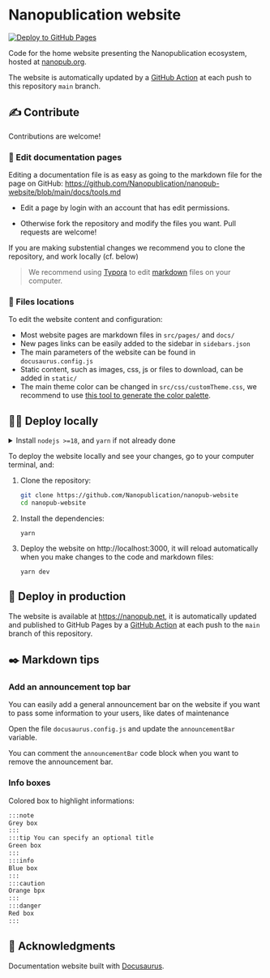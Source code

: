 # Nanopublication website

[![Deploy to GitHub Pages](https://github.com/Nanopublication/nanopub-website/actions/workflows/deploy.yml/badge.svg)](https://github.com/Nanopublication/nanopub-website/actions/workflows/deploy.yml)

Code for the home website presenting the Nanopublication ecosystem, hosted at [nanopub.org](https://nanopub.org).

The website is automatically updated by a [GitHub Action](/actions) at each push to this repository `main` branch.

## ✍️ Contribute

Contributions are welcome!

### 📝 Edit documentation pages

Editing a documentation file is as easy as going to the markdown file for the page on GitHub: https://github.com/Nanopublication/nanopub-website/blob/main/docs/tools.md

* Edit a page by login with an account that has edit permissions.

* Otherwise fork the repository and modify the files you want. Pull requests are welcome!

If you are making substential changes we recommend you to clone the repository, and work locally (cf. below)

> We recommend using [Typora](https://typora.io/) to edit [markdown](https://github.com/adam-p/markdown-here/wiki/Markdown-Cheatsheet) files on your computer.

### 📂 Files locations

To edit the website content and configuration:

- Most website pages are markdown files in `src/pages/` and `docs/`
- New pages links can be easily added to the sidebar in `sidebars.json`
- The main parameters of the website can be found in `docusaurus.config.js`
- Static content, such as images, css, js or files to download, can be added in `static/`
- The main theme color can be changed in `src/css/customTheme.css`, we recommend to use [this tool to generate the color palette](https://docusaurus.io/docs/styling-layout#styling-your-site-with-infima).

## 🧑‍💻 Deploy locally

<details><summary>Install <code>nodejs >=18</code>, and <code>yarn</code> if not already done</summary>

* [Instructions to install `npm` and `NodeJS`](https://docs.npmjs.com/downloading-and-installing-node-js-and-npm)
* [Instructions to install `yarn`](https://yarnpkg.com/getting-started/install)
</details>

To deploy the website locally and see your changes, go to your computer terminal, and:

1. Clone the repository:

   ```bash
   git clone https://github.com/Nanopublication/nanopub-website
   cd nanopub-website
   ```

2. Install the dependencies:

    ```shell
    yarn
    ```

3. Deploy the website on http://localhost:3000, it will reload automatically when you make changes to the code and markdown files:

    ```shell
    yarn dev
    ```

## 🚀 Deploy in production

The website is available at https://nanopub.net, it is automatically updated and published to GitHub Pages by a [GitHub Action](https://github.com/Nanopublication/nanopub-website/blob/main/actions) at each push to the `main` branch of this repository.

## ✒️ Markdown tips

### Add an announcement top bar

You can easily add a general announcement bar on the website if you want to pass some information to your users, like dates of maintenance

Open the file `docusaurus.config.js` and update the `announcementBar` variable.

You can comment the `announcementBar` code block when you want to remove the announcement bar.

### Info boxes

Colored box to highlight informations:

```markdown
:::note
Grey box
:::
:::tip You can specify an optional title
Green box
:::
:::info
Blue box
:::
:::caution
Orange bpx
:::
:::danger
Red box
:::
```

## 🙏 Acknowledgments

Documentation website built with [Docusaurus](https://docusaurus.io/).